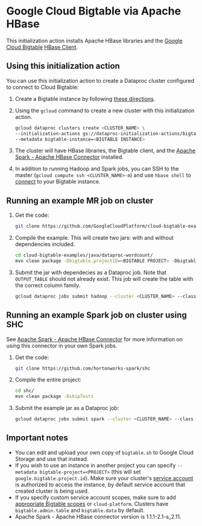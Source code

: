 # Google Cloud Bigtable via Apache HBase
This initialization action installs Apache HBase libraries and the [Google Cloud Bigtable](https://cloud.google.com/bigtable/) [HBase Client](https://github.com/GoogleCloudPlatform/cloud-bigtable-client).


## Using this initialization action
You can use this initialization action to create a Dataproc cluster configured to connect to Cloud Bigtable:

1. Create a Bigtable instance by following [these directions](https://cloud.google.com/bigtable/docs/creating-instance).
1. Using the `gcloud` command to create a new cluster with this initialization action.

    ```bash
    gcloud dataproc clusters create <CLUSTER_NAME> \
    --initialization-actions gs://dataproc-initialization-actions/bigtable/bigtable.sh \
    --metadata bigtable-instance=<BIGTABLE INSTANCE>
    ```
1. The cluster will have HBase libraries, the Bigtable client, and the [Apache Spark - Apache HBase Connector](https://github.com/hortonworks-spark/shc) installed.
1. In addition to running Hadoop and Spark jobs, you can SSH to the master (`gcloud compute ssh <CLUSTER_NAME>-m`) and use `hbase shell` to [connect](https://cloud.google.com/bigtable/docs/installing-hbase-shell#connect) to your Bigtable instance.

## Running an example MR job on cluster
1. Get the code:
   ```bash
   git clone https://github.com/GoogleCloudPlatform/cloud-bigtable-examples/
   ```
1. Compile the example. This will create two jars: with and without dependencies included.
    ```bash
    cd cloud-bigtable-examples/java/dataproc-wordcount/
    mvn clean package -Dbigtable.projectID=<BIGTABLE PROJECT> -Dbigtable.instanceID=<BIGTABLE INSTANCE>
    ```
1. Submit the jar with dependecies as a Dataproc job. Note that `OUTPUT_TABLE` should not already exist. This job will create the table with the correct column family.
   
    ```bash
    gcloud dataproc jobs submit hadoop --cluster <CLUSTER_NAME> --class com.example.bigtable.sample.WordCountDriver --jars target/wordcount-mapreduce-0-SNAPSHOT-jar-with-dependencies.jar -- wordcount-hbase gs://dataproc-initialization-actions/README.md <OUTPUT_TABLE>
    ```

## Running an example Spark job on cluster using SHC
See [Apache Spark - Apache HBase Connector](https://github.com/hortonworks-spark/shc) for more information on using this connector in your own Spark jobs.

1. Get the code:
   ```bash
   git clone https://github.com/hortonworks-spark/shc
   ```
1. Compile the entire project:
    ```bash
    cd shc/
    mvn clean package -DskipTests
    ```
1. Submit the example jar as a Dataproc job:
   
    ```bash
    gcloud dataproc jobs submit spark --cluster <CLUSTER_NAME> --class org.apache.spark.sql.execution.datasources.hbase.examples.HBaseSource --jars examples/target/shc-examples-1.1.2-2.2-s_2.11-SNAPSHOT.jar
    ```

## Important notes
* You can edit and upload your own copy of `bigtable.sh` to Google Cloud Storage and use that instead.
* If you wish to use an instance in another project you can specify `--metadata bigtable-project=<PROJECT>` (this will set `google.bigtable.project.id`). Make sure your cluster's [service account](https://cloud.google.com/dataproc/docs/concepts/configuring-clusters/service-accounts) is authorized to access the instance, by default service account that created cluster is being used.
* If you specify custom service account scopes, make sure to add [appropriate Bigtable scopes](https://cloud.google.com/bigtable/docs/creating-compute-instance#choosing_title_short_scopes) or `cloud-platform`. Clusters have `bigtable.admin.table` and `bigtable.data` by default.
* Apache Spark - Apache HBase connector version is 1.1.1-2.1-s_2.11.
